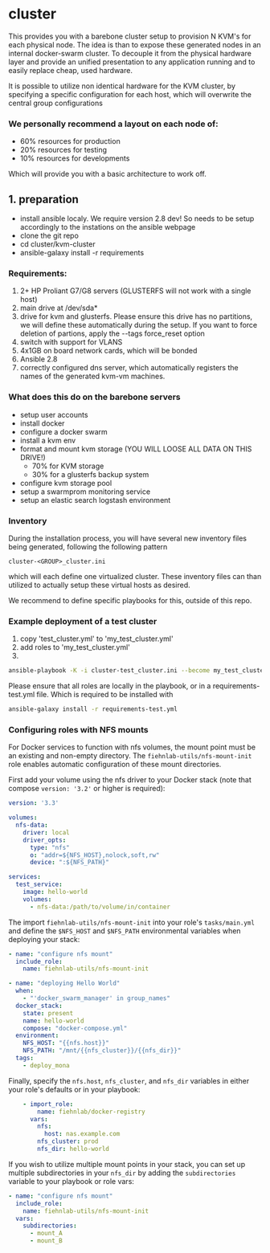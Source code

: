 # cluster

This provides you with a barebone cluster setup to provision N KVM's for each physical node. The idea is than to expose these generated nodes in
an internal docker-swarm cluster. To decouple it from the physical hardware layer and provide an unified presentation to any application running
and to easily replace cheap, used hardware.

It is possible to utilize non identical hardware for the KVM cluster, by specifying a specific configuration for each host, which will overwrite the
central group configurations

### We personally recommend a layout on each node of:

- 60% resources for production
- 20% resources for testing
- 10% resources for developments

Which will provide you with a basic architecture to work off.

## 1. preparation

- install ansible localy. We require version 2.8 dev! So needs to be setup accordingly to the instations on the ansible webpage
- clone the git repo
- cd cluster/kvm-cluster
- ansible-galaxy install -r requirements


### Requirements:

1. 2+ HP Proliant G7/G8 servers (GLUSTERFS will not work with a single host)
2. main drive at /dev/sda*
3. drive for kvm and glusterfs. Please ensure this drive has no partitions, we will define these automatically during the setup. If you want to force deletion of partions, apply the --tags force_reset option
4. switch with support for VLANS
5. 4x1GB on board network cards, which will be bonded
6. Ansible 2.8
7. correctly configured dns server, which automatically registers the names of the generated kvm-vm machines.


### What does this do on the barebone servers

- setup user accounts
- install docker
- configure a docker swarm
- install a kvm env
- format and mount kvm storage (YOU WILL LOOSE ALL DATA ON THIS DRIVE!)
    - 70% for KVM storage
    - 30% for a glusterfs backup system
- configure kvm storage pool
- setup a swarmprom monitoring service
- setup an elastic search logstash environment

### Inventory

During the installation process, you will have several new inventory files being generated, following the following pattern

```cluster-<GROUP>_cluster.ini```

which will each define one virtualized cluster. These inventory files can than utilized to actually setup these virtual hosts
as desired.

We recommend to define specific playbooks for this, outside of this repo.


### Example deployment of a test cluster

1. copy 'test_cluster.yml' to 'my_test_cluster.yml'
2. add roles to 'my_test_cluster.yml'
3. 

```bash
ansible-playbook -K -i cluster-test_cluster.ini --become my_test_cluster.yml
```

Please ensure that all roles are locally in the playbook, or in a requirements-test.yml file. Which is required to be installed with

```bash
ansible-galaxy install -r requirements-test.yml
```

### Configuring roles with NFS mounts

For Docker services to function with nfs volumes, the mount point must be an existing and non-empty directory.  The `fiehnlab-utils/nfs-mount-init` role enables automatic configuration of these mount directories.

First add your volume using the nfs driver to your Docker stack (note that compose `version: '3.2'` or higher is required):

```yaml
version: '3.3'

volumes:
  nfs-data:
    driver: local
    driver_opts:
      type: "nfs"
      o: "addr=${NFS_HOST},nolock,soft,rw"
      device: ":${NFS_PATH}"

services:
  test_service:
    image: hello-world
    volumes:
      - nfs-data:/path/to/volume/in/container
```

The import `fiehnlab-utils/nfs-mount-init` into your role's `tasks/main.yml` and define the `$NFS_HOST` and `$NFS_PATH` environmental variables when deploying your stack:

```yaml
- name: "configure nfs mount"
  include_role:
    name: fiehnlab-utils/nfs-mount-init

- name: "deploying Hello World"
  when:
    - "'docker_swarm_manager' in group_names"
  docker_stack:
    state: present
    name: hello-world
    compose: "docker-compose.yml"
  environment:
    NFS_HOST: "{{nfs.host}}"
    NFS_PATH: "/mnt/{{nfs_cluster}}/{{nfs_dir}}"
  tags:
    - deploy_mona
```

Finally, specify the `nfs.host`, `nfs_cluster`, and `nfs_dir` variables in either your role's defaults or in your playbook:

```yaml
    - import_role:
        name: fiehnlab/docker-registry
      vars:
        nfs:
          host: nas.example.com
        nfs_cluster: prod
        nfs_dir: hello-world
```

If you wish to utilize multiple mount points in your stack, you can set up multiple subdirectories in your `nfs_dir` by adding the `subdirectories` variable to your playbook or role vars:

```yaml
- name: "configure nfs mount"
  include_role:
    name: fiehnlab-utils/nfs-mount-init
  vars:
    subdirectories:
      - mount_A
      - mount_B
```
